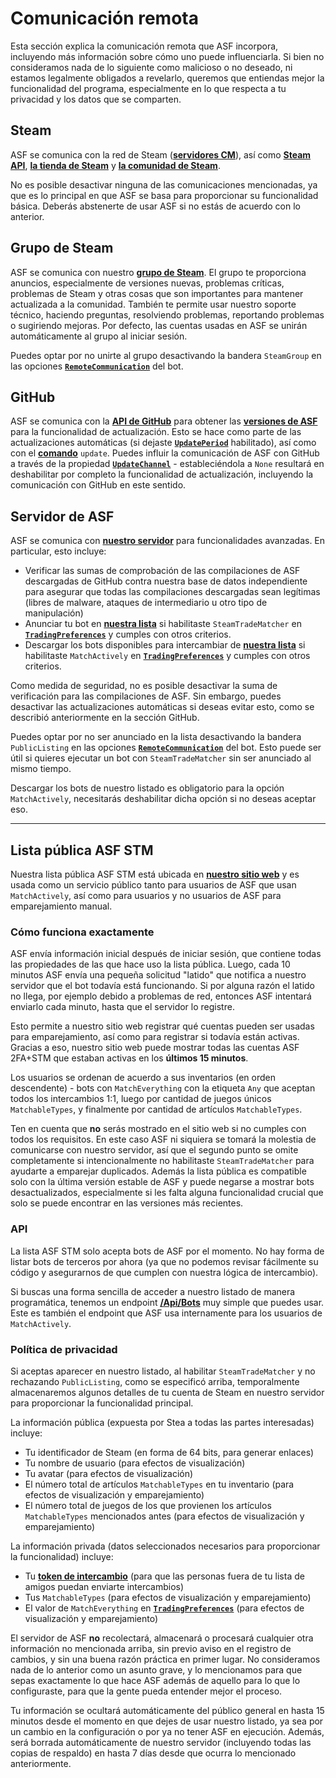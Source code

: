 # Comunicación remota

Esta sección explica la comunicación remota que ASF incorpora, incluyendo más información sobre cómo uno puede influenciarla. Si bien no consideramos nada de lo siguiente como malicioso o no deseado, ni estamos legalmente obligados a revelarlo, queremos que entiendas mejor la funcionalidad del programa, especialmente en lo que respecta a tu privacidad y los datos que se comparten.

## Steam

ASF se comunica con la red de Steam (**[servidores CM](https://api.steampowered.com/ISteamDirectory/GetCMList/v1?cellid=0)**), así como **[Steam API](api.steampowered.com)**, **[la tienda de Steam](https://store.steampowered.com)** y **[la comunidad de Steam](https://steamcommunity.com)**.

No es posible desactivar ninguna de las comunicaciones mencionadas, ya que es lo principal en que ASF se basa para proporcionar su funcionalidad básica. Deberás abstenerte de usar ASF si no estás de acuerdo con lo anterior.

## Grupo de Steam

ASF se comunica con nuestro **[grupo de Steam](https://steamcommunity.com/groups/archiasf)**. El grupo te proporciona anuncios, especialmente de versiones nuevas, problemas críticas, problemas de Steam y otras cosas que son importantes para mantener actualizada a la comunidad. También te permite usar nuestro soporte técnico, haciendo preguntas, resolviendo problemas, reportando problemas o sugiriendo mejoras. Por defecto, las cuentas usadas en ASF se unirán automáticamente al grupo al iniciar sesión.

Puedes optar por no unirte al grupo desactivando la bandera `SteamGroup` en las opciones **[`RemoteCommunication`](https://github.com/JustArchiNET/ArchiSteamFarm/wiki/Configuration-es-ES#remotecommunication)** del bot.

## GitHub

ASF se comunica con la **[API de GitHub](https://api.github.com)** para obtener las **[versiones de ASF](https://github.com/JustArchiNET/ArchiSteamFarm/releases)** para la funcionalidad de actualización. Esto se hace como parte de las actualizaciones automáticas (si dejaste **[`UpdatePeriod`](https://github.com/JustArchiNET/ArchiSteamFarm/wiki/Configuration-es-ES#updateperiod)** habilitado), así como con el **[comando](https://github.com/JustArchiNET/ArchiSteamFarm/wiki/Commands-es-ES)** `update`. Puedes influir la comunicación de ASF con GitHub a través de la propiedad **[`UpdateChannel`](https://github.com/JustArchiNET/ArchiSteamFarm/wiki/Configuration-es-ES#updatechannel)** - estableciéndola a `None` resultará en deshabilitar por completo la funcionalidad de actualización, incluyendo la comunicación con GitHub en este sentido.

## Servidor de ASF

ASF se comunica con **[nuestro servidor](https://asf.justarchi.net)** para funcionalidades avanzadas. En particular, esto incluye:
- Verificar las sumas de comprobación de las compilaciones de ASF descargadas de GitHub contra nuestra base de datos independiente para asegurar que todas las compilaciones descargadas sean legítimas (libres de malware, ataques de intermediario u otro tipo de manipulación)
- Anunciar tu bot en **[nuestra lista](https://asf.justarchi.net/STM)** si habilitaste `SteamTradeMatcher` en **[`TradingPreferences`](https://github.com/JustArchiNET/ArchiSteamFarm/wiki/Configuration-es-ES#tradingpreferences)** y cumples con otros criterios.
- Descargar los bots disponibles para intercambiar de **[nuestra lista](https://asf.justarchi.net/STM)** si habilitaste `MatchActively` en **[`TradingPreferences`](https://github.com/JustArchiNET/ArchiSteamFarm/wiki/Configuration-es-ES#tradingpreferences)** y cumples con otros criterios.

Como medida de seguridad, no es posible desactivar la suma de verificación para las compilaciones de ASF. Sin embargo, puedes desactivar las actualizaciones automáticas si deseas evitar esto, como se describió anteriormente en la sección GitHub.

Puedes optar por no ser anunciado en la lista desactivando la bandera `PublicListing` en las opciones **[`RemoteCommunication`](https://github.com/JustArchiNET/ArchiSteamFarm/wiki/Configuration-es-ES#remotecommunication)** del bot. Esto puede ser útil si quieres ejecutar un bot con `SteamTradeMatcher` sin ser anunciado al mismo tiempo.

Descargar los bots de nuestro listado es obligatorio para la opción `MatchActively`, necesitarás deshabilitar dicha opción si no deseas aceptar eso.

---

## Lista pública ASF STM

Nuestra lista pública ASF STM está ubicada en **[nuestro sitio web](https://asf.justarchi.net/STM)** y es usada como un servicio público tanto para usuarios de ASF que usan `MatchActively`, así como para usuarios y no usuarios de ASF para emparejamiento manual.

### Cómo funciona exactamente

ASF envía información inicial después de iniciar sesión, que contiene todas las propiedades de las que hace uso la lista pública. Luego, cada 10 minutos ASF envía una pequeña solicitud "latido" que notifica a nuestro servidor que el bot todavía está funcionando. Si por alguna razón el latido no llega, por ejemplo debido a problemas de red, entonces ASF intentará enviarlo cada minuto, hasta que el servidor lo registre.

Esto permite a nuestro sitio web registrar qué cuentas pueden ser usadas para emparejamiento, así como para registrar si todavía están activas. Gracias a eso, nuestro sitio web puede mostrar todas las cuentas ASF 2FA+STM que estaban activas en los **últimos 15 minutos**.

Los usuarios se ordenan de acuerdo a sus inventarios (en orden descendente) - bots con `MatchEverything` con la etiqueta `Any` que aceptan todos los intercambios 1:1, luego por cantidad de juegos únicos `MatchableTypes`, y finalmente por cantidad de artículos `MatchableTypes`.

Ten en cuenta que **no** serás mostrado en el sitio web si no cumples con todos los requisitos. En este caso ASF ni siquiera se tomará la molestia de comunicarse con nuestro servidor, así que el segundo punto se omite completamente si intencionalmente no habilitaste `SteamTradeMatcher` para ayudarte a emparejar duplicados. Además la lista pública es compatible solo con la última versión estable de ASF y puede negarse a mostrar bots desactualizados, especialmente si les falta alguna funcionalidad crucial que solo se puede encontrar en las versiones más recientes.

### API

La lista ASF STM solo acepta bots de ASF por el momento. No hay forma de listar bots de terceros por ahora (ya que no podemos revisar fácilmente su código y asegurarnos de que cumplen con nuestra lógica de intercambio).

Si buscas una forma sencilla de acceder a nuestro listado de manera programática, tenemos un endpoint **[/Api/Bots](https://asf.justarchi.net/Api/Bots)** muy simple que puedes usar. Este es también el endpoint que ASF usa internamente para los usuarios de `MatchActively`.

### Política de privacidad

Si aceptas aparecer en nuestro listado, al habilitar `SteamTradeMatcher` y no rechazando `PublicListing`, como se especificó arriba, temporalmente almacenaremos algunos detalles de tu cuenta de Steam en nuestro servidor para proporcionar la funcionalidad principal.

La información pública (expuesta por Stea a todas las partes interesadas) incluye:
- Tu identificador de Steam (en forma de 64 bits, para generar enlaces)
- Tu nombre de usuario (para efectos de visualización)
- Tu avatar (para efectos de visualización)
- El número total de artículos `MatchableTypes` en tu inventario (para efectos de visualización y emparejamiento)
- El número total de juegos de los que provienen los artículos `MatchableTypes` mencionados antes (para efectos de visualización y emparejamiento)

La información privada (datos seleccionados necesarios para proporcionar la funcionalidad) incluye:
- Tu **[token de intercambio](https://steamcommunity.com/my/tradeoffers/privacy)** (para que las personas fuera de tu lista de amigos puedan enviarte intercambios)
- Tus `MatchableTypes` (para efectos de visualización y emparejamiento)
- El valor de `MatchEverything` en **[`TradingPreferences`](https://github.com/JustArchiNET/ArchiSteamFarm/wiki/Configuration-es-ES#tradingpreferences)** (para efectos de visualización y emparejamiento)

El servidor de ASF **no** recolectará, almacenará o procesará cualquier otra información no mencionada arriba, sin previo aviso en el registro de cambios, y sin una buena razón práctica en primer lugar. No consideramos nada de lo anterior como un asunto grave, y lo mencionamos para que sepas exactamente lo que hace ASF además de aquello para lo que lo configuraste, para que la gente pueda entender mejor el proceso.

Tu información se ocultará automáticamente del público general en hasta 15 minutos desde el momento en que dejes de usar nuestro listado, ya sea por un cambio en la configuración o por ya no tener ASF en ejecución. Además, será borrada automáticamente de nuestro servidor (incluyendo todas las copias de respaldo) en hasta 7 días desde que ocurra lo mencionado anteriormente.